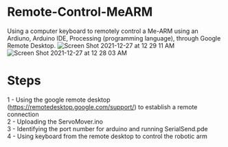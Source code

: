 # Remote-Control-MeARM

Using a computer keyboard to remotely control a Me-ARM using an Ardiuno, Arduino IDE, Processing (programming language), through Google Remote Desktop.
![Screen Shot 2021-12-27 at 12 29 11 AM](https://user-images.githubusercontent.com/43608744/147441577-a10a5cb7-26ba-4620-981f-fa9eb1b43cf2.png)
![Screen Shot 2021-12-27 at 12 28 03 AM](https://user-images.githubusercontent.com/43608744/147441580-ad324191-c20e-45f3-b71e-9bc03231b79d.png)


# Steps

1 - Using the google remote desktop (https://remotedesktop.google.com/support/) to establish a remote connection \
2 - Uploading the ServoMover.ino \
3 - Identifying the port number for arduino and running SerialSend.pde \
4 - Using keyboard from the remote desktop to control the robotic arm 
